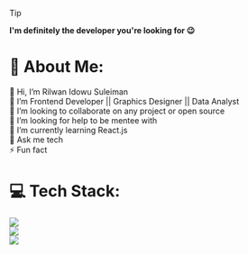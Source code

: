 > [!TIP]
>**I'm definitely the developer you're looking for 😉**
<!-- # **<p align="center">I'm definitely the developer you're looking for 😉</p>** -->

# 💫 About Me:
👋 Hi, I’m Rilwan Idowu Suleiman<br>
🔭 I’m Frontend Developer || Graphics Designer || Data Analyst<br>
👯 I’m looking to collaborate on any project or open source<br>
🤝 I’m looking for help to be mentee with<br>
🌱 I’m currently learning React.js<br>
💬 Ask me tech<br>
⚡ Fun fact

# 💻 Tech Stack:
<!--
<pre align="center">
<img height="60" alt="javascript" src="https://raw.githubusercontent.com/github/explore/80688e429a7d4ef2fca1e82350fe8e3517d3494d/topics/javascript/javascript.png">    <img height="60" alt="typescript" src="https://raw.githubusercontent.com/github/explore/80688e429a7d4ef2fca1e82350fe8e3517d3494d/topics/typescript/typescript.png">    <img height="60" alt="react" src="https://raw.githubusercontent.com/github/explore/80688e429a7d4ef2fca1e82350fe8e3517d3494d/topics/react/react.png">    <img height="60" alt="nextjs" src="https://pbs.twimg.com/profile_images/1565710214019444737/if82cpbS_400x400.jpg">    <img height="60" alt="redux" src="https://raw.githubusercontent.com/reduxjs/redux/master/logo/logo.png">    <img height="60" alt="nodejs" src="https://raw.githubusercontent.com/github/explore/80688e429a7d4ef2fca1e82350fe8e3517d3494d/topics/nodejs/nodejs.png">    <img height="60" alt="scss" src="https://raw.githubusercontent.com/github/explore/80688e429a7d4ef2fca1e82350fe8e3517d3494d/topics/sass/sass.png">  <img height="60" alt="tailwind" src="https://tailwindcss.com/_next/static/media/tailwindcss-mark.3c5441fc7a190fb1800d4a5c7f07ba4b1345a9c8.svg">    <img height="60" alt="vercel" src="https://camo.githubusercontent.com/09a11f3cef0b31aa2f56015680ee1f783ef4ba9234e293793c30fb0b819b691f/68747470733a2f2f6173736574732e76657263656c2e636f6d2f696d6167652f75706c6f61642f76313538383830353835382f7265706f7369746f726965732f76657263656c2f6c6f676f2e706e67"></pre>
 -->

![](https://github-readme-stats.vercel.app/api?username=easyrilwan&theme=ambient_gradient&hide_border=true&include_all_commits=false&count_private=false)<br/>
![](https://github-readme-streak-stats.herokuapp.com/?user=easyrilwan&theme=ambient_gradient&hide_border=true)<br/>
![](https://github-readme-stats.vercel.app/api/top-langs/?username=easyrilwan&theme=ambient_gradient&hide_border=true&include_all_commits=false&count_private=false&layout=compact)

<!-- Proudly created with GPRM ( https://gprm.itsvg.in ) -->
